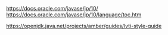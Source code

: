 

https://docs.oracle.com/javase/jp/10/  
https://docs.oracle.com/javase/jp/10/language/toc.htm  


https://openjdk.java.net/projects/amber/guides/lvti-style-guide  